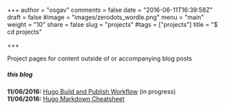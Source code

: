 +++
author = "osgav"
comments = false
date = "2016-06-11T16:39:58Z"
draft = false
#image = "images/zerodots_wordle.png"
menu = "main"
weight = "10"
share = false
slug = "projects"
#tags = ["projects"]
title = "$ cd projects"

+++

Project pages for content outside of or accompanying blog posts

##### this blog


**11/06/2016:** [Hugo Build and Publish Workflow](/page/projects/hugo-build-and-publish-workflow) (in progress)<br />
**11/06/2016:** [Hugo Markdown Cheatsheet](/page/projects/hugo-markdown-cheatsheet)
